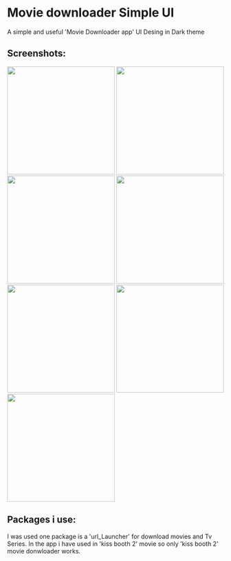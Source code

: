 # Movie downloader Simple UI

A simple and useful 'Movie Downloader app' UI Desing in Dark theme 

## Screenshots:
<img src="https://github.com/theiskaa/movie_downloader/blob/master/assets/screenshots/1.png" width="250"> <img src="https://github.com/theiskaa/movie_downloader/blob/master/assets/screenshots/2.png" width="250"> <img src="https://github.com/theiskaa/movie_downloader/blob/master/assets/screenshots/3.png" width="250"> <img src="https://github.com/theiskaa/movie_downloader/blob/master/assets/screenshots/4.png" width="250"> <img src="https://github.com/theiskaa/movie_downloader/blob/master/assets/screenshots/5.png" width="250"> <img src="https://github.com/theiskaa/movie_downloader/blob/master/assets/screenshots/6.png" width="250"> <img src="https://github.com/theiskaa/movie_downloader/blob/master/assets/screenshots/7.png" width="250">

## Packages i use:
I was used one package is a 'url_Launcher' for download movies and Tv Series. In the app i have used in 'kiss booth 2' movie so only 'kiss booth 2' movie donwloader works.

